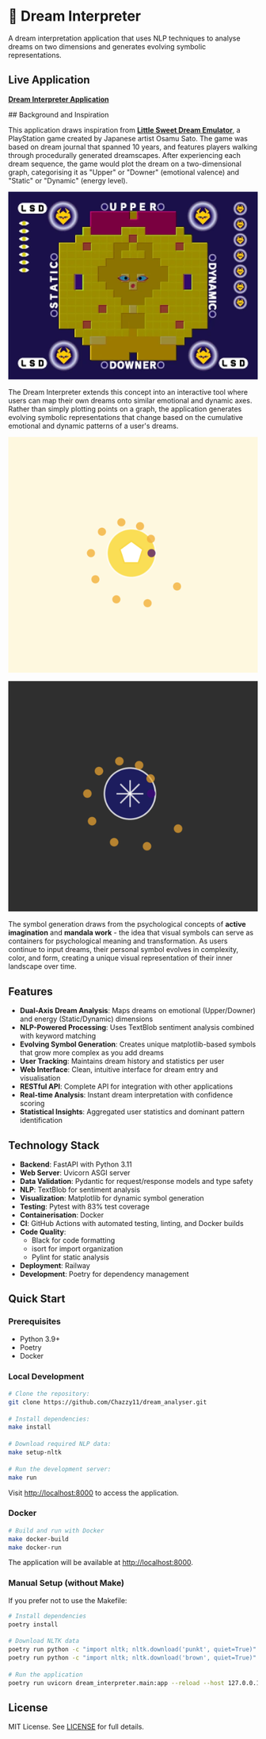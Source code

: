 # 🌙 Dream Interpreter

A dream interpretation application that uses NLP techniques to analyse dreams on two dimensions and generates evolving symbolic representations.

## Live Application

**[Dream Interpreter Application](https://dreamanalyser-production.up.railway.app/)**

## Background and Inspiration

This application draws inspiration from **[Little Sweet Dream Emulator](https://en.wikipedia.org/wiki/LSD:_Dream_Emulator)**, a PlayStation game created by Japanese artist Osamu Sato. The game was based on dream journal that spanned 10 years, and features players walking through procedurally generated dreamscapes. After experiencing each dream sequence, the game would plot the dream on a two-dimensional graph, categorising it as "Upper" or "Downer" (emotional valence) and "Static" or "Dynamic" (energy level).

![Dream graph from Little Sweet Dream Emulator](assets/dream_chart_ps1.png)

The Dream Interpreter extends this concept into an interactive tool where users can map their own dreams onto similar emotional and dynamic axes. Rather than simply plotting points on a graph, the application generates evolving symbolic representations that change based on the cumulative emotional and dynamic patterns of a user's dreams.

![Example of an evolving dream symbol for mostly positive dreams](assets/energetic_positive_symbol.png)

![Example of an evolving dream symbol for majority negative dreams](assets/stagnant_negative_symbol.png)

The symbol generation draws from the psychological concepts of **active imagination** and **mandala work** - the idea that visual symbols can serve as containers for psychological meaning and transformation. As users continue to input dreams, their personal symbol evolves in complexity, color, and form, creating a unique visual representation of their inner landscape over time.

## Features

- **Dual-Axis Dream Analysis**: Maps dreams on emotional (Upper/Downer) and energy (Static/Dynamic) dimensions
- **NLP-Powered Processing**: Uses TextBlob sentiment analysis combined with keyword matching
- **Evolving Symbol Generation**: Creates unique matplotlib-based symbols that grow more complex as you add dreams
- **User Tracking**: Maintains dream history and statistics per user
- **Web Interface**: Clean, intuitive interface for dream entry and visualisation
- **RESTful API**: Complete API for integration with other applications
- **Real-time Analysis**: Instant dream interpretation with confidence scoring
- **Statistical Insights**: Aggregated user statistics and dominant pattern identification

## Technology Stack

- **Backend**: FastAPI with Python 3.11
- **Web Server**: Uvicorn ASGI server
- **Data Validation**: Pydantic for request/response models and type safety
- **NLP**: TextBlob for sentiment analysis
- **Visualization**: Matplotlib for dynamic symbol generation
- **Testing**: Pytest with 83% test coverage
- **Containerisation**: Docker
- **CI**: GitHub Actions with automated testing, linting, and Docker builds
- **Code Quality**: 
  - Black for code formatting
  - isort for import organization
  - Pylint for static analysis
- **Deployment**: Railway
- **Development**: Poetry for dependency management

## Quick Start

### Prerequisites

- Python 3.9+
- Poetry
- Docker

### Local Development
```bash
# Clone the repository:
git clone https://github.com/Chazzy11/dream_analyser.git

# Install dependencies:
make install

# Download required NLP data:
make setup-nltk

# Run the development server:
make run
```
Visit [http://localhost:8000](http://localhost:8000) to access the application.

### Docker

```bash
# Build and run with Docker
make docker-build
make docker-run
```

The application will be available at [http://localhost:8000](http://localhost:8000).

### Manual Setup (without Make)

If you prefer not to use the Makefile:

```bash
# Install dependencies
poetry install

# Download NLTK data
poetry run python -c "import nltk; nltk.download('punkt', quiet=True)"
poetry run python -c "import nltk; nltk.download('brown', quiet=True)"

# Run the application
poetry run uvicorn dream_interpreter.main:app --reload --host 127.0.0.1 --port 8000
```

## License

MIT License. See [LICENSE](LICENSE) for full details.